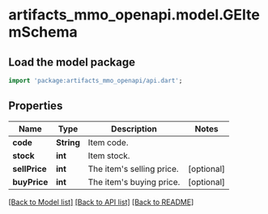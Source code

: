 # artifacts_mmo_openapi.model.GEItemSchema

## Load the model package
```dart
import 'package:artifacts_mmo_openapi/api.dart';
```

## Properties
Name | Type | Description | Notes
------------ | ------------- | ------------- | -------------
**code** | **String** | Item code. | 
**stock** | **int** | Item stock. | 
**sellPrice** | **int** | The item's selling price. | [optional] 
**buyPrice** | **int** | The item's buying price. | [optional] 

[[Back to Model list]](../README.md#documentation-for-models) [[Back to API list]](../README.md#documentation-for-api-endpoints) [[Back to README]](../README.md)


